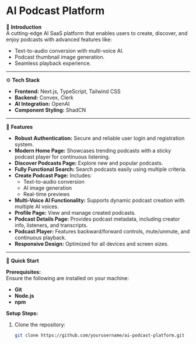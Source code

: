 # AI Podcast Platform  

🤖 **Introduction**  
A cutting-edge AI SaaS platform that enables users to create, discover, and enjoy podcasts with advanced features like:  
- Text-to-audio conversion with multi-voice AI.  
- Podcast thumbnail image generation.  
- Seamless playback experience.  

---

⚙️ **Tech Stack**  
- **Frontend:** Next.js, TypeScript, Tailwind CSS  
- **Backend:** Convex, Clerk  
- **AI Integration:** OpenAI  
- **Component Styling:** ShadCN  

---

🔋 **Features**  
- **Robust Authentication:** Secure and reliable user login and registration system.  
- **Modern Home Page:** Showcases trending podcasts with a sticky podcast player for continuous listening.  
- **Discover Podcasts Page:** Explore new and popular podcasts.  
- **Fully Functional Search:** Search podcasts easily using multiple criteria.  
- **Create Podcast Page:** Includes:  
  - Text-to-audio conversion  
  - AI image generation  
  - Real-time previews  
- **Multi-Voice AI Functionality:** Supports dynamic podcast creation with multiple AI voices.  
- **Profile Page:** View and manage created podcasts.  
- **Podcast Details Page:** Provides podcast metadata, including creator info, listeners, and transcripts.  
- **Podcast Player:** Features backward/forward controls, mute/unmute, and continuous playback.  
- **Responsive Design:** Optimized for all devices and screen sizes.  

---

🤸 **Quick Start**  

**Prerequisites:**  
Ensure the following are installed on your machine:  
- **Git**  
- **Node.js**  
- **npm**  

**Setup Steps:**  
1. Clone the repository:  
   ```bash
   git clone https://github.com/yourusername/ai-podcast-platform.git
